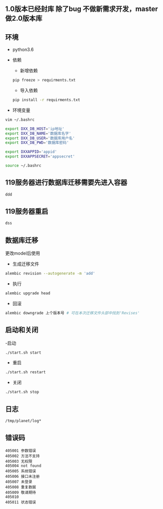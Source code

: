 
## 1.0版本已经封库 除了bug 不做新需求开发，master 做2.0版本库  

##  环境

- python3.6

- 依赖
    - 新增依赖
    ```bash
    pip freeze > requirments.txt
    ```
    - 导入依赖
    ```bash
    pip install -r requirments.txt
    ```

- 环境变量


```bash
vim ~/.bashrc
```
```bash
export DXX_DB_HOST='ip地址'
export DXX_DB_NAME='数据库名字'
export DXX_DB_USER='数据库用户名'
export DXX_DB_PWD='数据库密码'

export DXXAPPID='appid'
export DXXAPPSECRET='appsecret'

```

```bash
source ~/.bashrc
```
## 119服务器进行数据库迁移需要先进入容器

```bash
ddd
```
## 119服务器重启
```bash
dss
```

## 数据库迁移

更改model后使用

- 生成迁移文件

```bash
alembic revision --autogenerate -m 'add'
```

- 执行
```bash
alembic upgrade head
```

- 回滚
```bash
alembic downgrade 上个版本号 # 可在本次迁移文件头部中找到'Revises' 
```

## 启动和关闭
-启动
```bash
./start.sh start
```

- 重启
```bash
./start.sh restart
```
- 关闭
```bash
./start.sh stop
```

## 日志

```bash
/tmp/planet/log*
```
## 错误码
```
405001 参数错误
405002 方法不支持
405003 无权限
405004 not found
405005 系统错误
405006 接口未注册
405007 未登录
405008 重复数据
405009 敬请期待
405010
405011 状态错误
```

